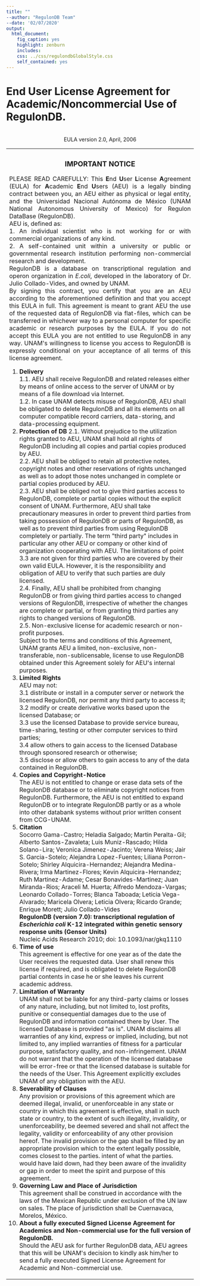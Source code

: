 ```yaml
---
title: ""
--author: "RegulonDB Team"
--date: '02/07/2020'
output:
  html_document:
    fig_caption: yes
    highlight: zenburn
    includes:
    css: ../css/regulondbGlobalStyle.css
    self_contained: yes
---
```


<h1>End User License Agreement for Academic/Noncommercial Use of RegulonDB.<br>
</h1>
<br>
<center>
EULA version 2.0, April, 2006
</center>
<table>
<tr>
<td>
<h3 align="center"><B>IMPORTANT NOTICE</B><BR></h3>
<p align="justify">
PLEASE READ CAREFULLY: This <b>E</b>nd <b>U</b>ser <b>L</b>icense <b>A</b>greement (EULA)
for <b>A</b>cademic <b>E</b>nd <b>U</b>sers (AEU) is a legally binding contract between you, an AEU either as physical or legal entity,
and the Universidad Nacional Autónoma de México (UNAM National Autonomous University of Mexico) for Regulon DataBase  (RegulonDB).
<br>
AEU is, defined as:
<br>
1. An individual scientist who is not working for or with commercial organizations of any kind.
<br>
2. A self-contained unit within a university or public or governmental research institution performing
                                non-commercial research and development.
                                <br>
                                RegulonDB is a database on transcriptional regulation and operon
                                organization in <em>E.coli</em>, developed in the laboratory of Dr. Julio
                                Collado-Vides, and owned by UNAM.
                                <br>
                                By signing this contract, you certify that you are an AEU according to the aforementioned definition
                                and that you accept this EULA in full. This agreement is meant to grant AEU the use of the requested
                                data of RegulonDB via flat-files, which can be transferred in whichever way to a personal computer for
                                specific academic or research purposes by the EULA. If you do not accept this EULA you are not entitled
                                to use RegulonDB in any way. UNAM's willingness to license you access to RegulonDB is expressly conditional
                                on your acceptance of all terms of this license agreement.
</p>
<ol>
<li>
<strong>Delivery </strong><br>
                                    1.1. AEU shall receive RegulonDB and related releases either by means of online access to the
                                    server of UNAM or by means of a file download via Internet.
                                    <br>
                                    1.2. In case UNAM detects misuse of RegulonDB, AEU shall be obligated to delete RegulonDB and all
                                    its elements on all computer compatible record carriers, data-storing, and data-processing equipment.
</li>
<li>
<strong>Protection of DB </strong>
                                    2.1. Without prejudice to the utilization rights granted to AEU, UNAM shall hold all rights of RegulonDB
                                    including all copies and partial copies produced by AEU.
                                    <br>
                                    2.2. AEU shall be obliged to retain all protective notes, copyright notes and other reservations of rights
                                    unchanged as well as to adopt those notes unchanged in complete or partial copies produced by AEU.
                                    <br>
                                    2.3. AEU shall be obliged not to give third parties access to RegulonDB, complete or partial copies without
                                    the explicit consent of UNAM. Furthermore, AEU shall take precautionary measures in order to prevent third parties
                                    from taking possession of RegulonDB or parts of RegulonDB, as well as to prevent third parties from using RegulonDB
                                    completely or partially. The term "third party" includes in particular any other AEU or company or other kind of
                                    organization cooperating with AEU. The limitations of point 3.3 are not given for third parties who are covered by their
                                    own valid EULA. However, it is the responsibility and obligation of AEU to verify that such parties are duly licensed.
                                    <br>
                                    2.4. Finally, AEU shall be prohibited from changing RegulonDB or from giving third parties access to changed versions
                                    of RegulonDB, irrespective of whether the changes are complete or partial, or from granting third parties any rights
                                    to changed versions of RegulonDB.
                                    <br>
                                    2.5. Non-exclusive license for academic research or non-profit purposes.  <br>
                                    Subject to the terms and conditions of this Agreement, UNAM grants AEU a limited, non-exclusive, non-transferable,
                                    non-sublicensable, license to use RegulonDB obtained under this Agreement solely for AEU's internal purposes.
</li>
<li>
<strong>Limited Rights </strong><br>
                                    AEU may not:
                                    <br>
                                    3.1 distribute or install in a computer server or network the licensed RegulonDB,
                                    nor permit any third party to access it;
                                    <br>
                                    3.2 modify or create derivative works based upon the licensed Database; or
                                    <br>
                                    3.3 use the licensed Database to provide service bureau, time-sharing, testing or other computer services
                                    to third parties;
                                    <br>
                                    3.4 allow others to gain access to the licensed Database through sponsored research or otherwise;
                                    <br>
                                    3.5 disclose  or allow others to gain access to any of the data contained in RegulonDB.
</li>
<li>
<strong>Copies and Copyright-Notice </strong><br>
                                    The AEU is not entitled to change or erase data sets of the RegulonDB database or to eliminate copyright notices from RegulonDB.
                                    Furthermore, the AEU is not entitled to expand RegulonDB or to integrate RegulonDB partly or as a whole into other databank
                                    systems without prior written consent from CCG-UNAM. 
</li>
<li>
<strong>Citation </strong><br>
                                   Socorro Gama-Castro; Heladia Salgado; Martin Peralta-Gil; Alberto Santos-Zavaleta; Luis Muniz-Rascado; Hilda Solano-Lira;
                                   Veronica Jimenez-Jacinto; Verena Weiss; Jair S. Garcia-Sotelo; Alejandra Lopez-Fuentes; Liliana Porron-Sotelo; Shirley Alquicira-Hernandez;
                                   Alejandra Medina-Rivera; Irma Martinez-Flores; Kevin Alquicira-Hernandez; Ruth Martinez-Adame; Cesar Bonavides-Martinez; Juan Miranda-Rios;
                                   Araceli M. Huerta; Alfredo Mendoza-Vargas; Leonardo Collado-Torres; Blanca Taboada; Leticia Vega-Alvarado; Maricela Olvera; Leticia Olvera;
                                   Ricardo Grande; Enrique Morett; Julio Collado-Vides
<br>
<strong>RegulonDB (version 7.0): transcriptional regulation of <i>Escherichia coli</i> K-12 integrated within genetic sensory response units (Gensor Units)</strong><br>
                                   Nucleic Acids Research 2010; doi: 10.1093/nar/gkq1110
</li>
<li>
<strong> Time of use </strong><br>
                                    This agreement is effective for one year as of the date the User receives
                                    the requested data. User shall renew this license if required, and is
                                    obligated to delete RegulonDB partial contents in case he or she leaves
                                    his current academic address. 
</li>
<li>
<strong> Limitation of Warranty </strong><br>
                                    UNAM shall not be liable for any third-party claims or losses of any
                                    nature, including, but not limited to, lost profits, punitive or
                                    consequential damages due to the use of RegulonDB and information
                                    contained there by User. The licensed Database is provided "as is".
                                    UNAM disclaims all warranties of any kind, express or implied, including,
                                    but not limited to, any implied warranties of fitness for a particular
                                    purpose, satisfactory quality, and non-infringement. UNAM do not warrant
                                    that the operation of the licensed database will be error-free or that
                                    the licensed database is suitable for the needs of the User. This
                                    Agreement explicitly excludes UNAM of any obligation with the AEU. 
</li>
<li>
<strong> Severability of Clauses </strong><br>
                                    Any provision or provisions of this agreement which are deemed illegal,
                                    invalid, or unenforceable in any state or country in which this agreement
                                    is effective, shall in such state or country, to the extent of such
                                    illegality, invalidity, or unenforceability, be deemed severed and shall
                                    not affect the legality, validity or enforceability of any other
                                    provision hereof. The invalid provision or the gap shall be filled by an
                                    appropriate provision which to the extent legally possible, comes closest
                                    to the parties. intent of what the parties. would have laid down, had
                                    they been aware of the invalidity or gap in order to meet the spirit and
                                    purpose of this agreement.
</li>
<li>
<strong>Governing Law and Place of Jurisdiction </strong><br>
                                    This agreement shall be construed in accordance with the laws of the
                                    Mexican Republic under exclusion of the UN law on sales. The place of
                                    jurisdiction shall be Cuernavaca, Morelos, México.
</li>
<li>
<strong> About a fully executed Signed License Agreement for Academics and
                                    Non-commercial use for the full version of RegulonDB. </strong><br>
                                    Should the AEU ask for further RegulonDB data, AEU agrees that this will be UNAM's
                                    decision to kindly ask him/her to send a fully executed Signed License Agreement
                                    for Academic and Non-commercial use. 
<br>
</li>
</ol>
</td>
</tr>
</table>

